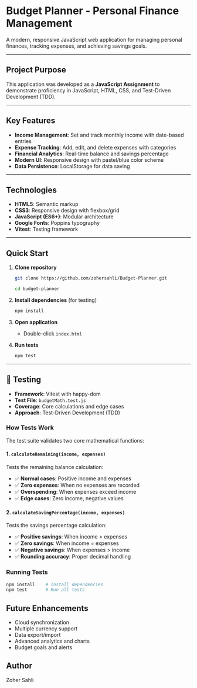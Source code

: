 # Budget Planner - Personal Finance Management

A modern, responsive JavaScript web application for managing personal finances, tracking expenses, and achieving savings goals.

---

## Project Purpose

This application was developed as a **JavaScript Assignment** to demonstrate proficiency in JavaScript, HTML, CSS, and Test-Driven Development (TDD).

---

## Key Features

- **Income Management**: Set and track monthly income with date-based entries
- **Expense Tracking**: Add, edit, and delete expenses with categories
- **Financial Analytics**: Real-time balance and savings percentage
- **Modern UI**: Responsive design with pastel/blue color scheme
- **Data Persistence**: LocalStorage for data saving

---

## Technologies

- **HTML5**: Semantic markup
- **CSS3**: Responsive design with flexbox/grid
- **JavaScript (ES6+)**: Modular architecture
- **Google Fonts**: Poppins typography
- **Vitest**: Testing framework

---

## Quick Start

1. **Clone repository**
   ```bash
   git clone https://github.com/zohersahli/Budget-Planner.git

   cd budget-planner
   ```

2. **Install dependencies** (for testing)
   ```bash
   npm install
   ```

3. **Open application**
   - Double-click `index.html`
   

4. **Run tests**
   ```bash
   npm test
   ```

---

## 🧪 Testing

- **Framework**: Vitest with happy-dom
- **Test File**: `budgetMath.test.js`
- **Coverage**: Core calculations and edge cases
- **Approach**: Test-Driven Development (TDD)

### How Tests Work

The test suite validates two core mathematical functions:

#### 1. `calculateRemaining(income, expenses)`
Tests the remaining balance calculation:
- ✅ **Normal cases**: Positive income and expenses
- ✅ **Zero expenses**: When no expenses are recorded
- ✅ **Overspending**: When expenses exceed income
- ✅ **Edge cases**: Zero income, negative values

#### 2. `calculateSavingPercentage(income, expenses)`
Tests the savings percentage calculation:
- ✅ **Positive savings**: When income > expenses
- ✅ **Zero savings**: When income = expenses  
- ✅ **Negative savings**: When expenses > income
- ✅ **Rounding accuracy**: Proper decimal handling

### Running Tests

```bash
npm install    # Install dependencies
npm test       # Run all tests
```

## Future Enhancements

- Cloud synchronization
- Multiple currency support
- Data export/import
- Advanced analytics and charts
- Budget goals and alerts

## Author

Zoher Sahli 


